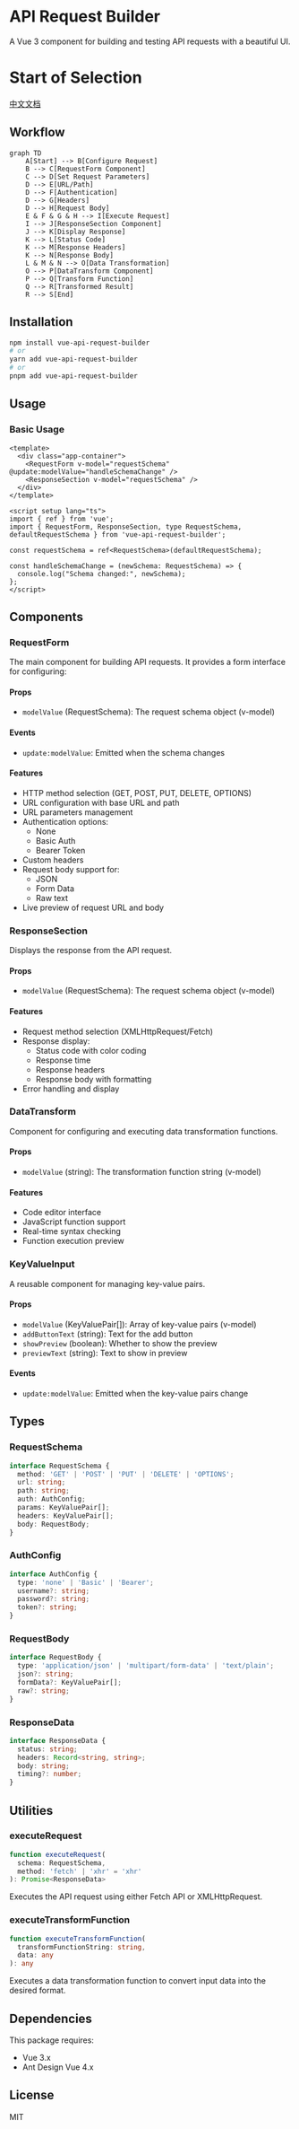 # API Request Builder

A Vue 3 component for building and testing API requests with a beautiful UI.

# Start of Selection
[中文文档](README_zh.md)

## Workflow

```mermaid
graph TD
    A[Start] --> B[Configure Request]
    B --> C[RequestForm Component]
    C --> D[Set Request Parameters]
    D --> E[URL/Path]
    D --> F[Authentication]
    D --> G[Headers]
    D --> H[Request Body]
    E & F & G & H --> I[Execute Request]
    I --> J[ResponseSection Component]
    J --> K[Display Response]
    K --> L[Status Code]
    K --> M[Response Headers]
    K --> N[Response Body]
    L & M & N --> O[Data Transformation]
    O --> P[DataTransform Component]
    P --> Q[Transform Function]
    Q --> R[Transformed Result]
    R --> S[End]
```

## Installation

```bash
npm install vue-api-request-builder
# or
yarn add vue-api-request-builder
# or
pnpm add vue-api-request-builder
```

## Usage

### Basic Usage

```vue
<template>
  <div class="app-container">
    <RequestForm v-model="requestSchema" @update:modelValue="handleSchemaChange" />
    <ResponseSection v-model="requestSchema" />
  </div>
</template>

<script setup lang="ts">
import { ref } from 'vue';
import { RequestForm, ResponseSection, type RequestSchema, defaultRequestSchema } from 'vue-api-request-builder';

const requestSchema = ref<RequestSchema>(defaultRequestSchema);

const handleSchemaChange = (newSchema: RequestSchema) => {
  console.log("Schema changed:", newSchema);
};
</script>
```

## Components

### RequestForm

The main component for building API requests. It provides a form interface for configuring:

#### Props
- `modelValue` (RequestSchema): The request schema object (v-model)

#### Events
- `update:modelValue`: Emitted when the schema changes

#### Features
- HTTP method selection (GET, POST, PUT, DELETE, OPTIONS)
- URL configuration with base URL and path
- URL parameters management
- Authentication options:
  - None
  - Basic Auth
  - Bearer Token
- Custom headers
- Request body support for:
  - JSON
  - Form Data
  - Raw text
- Live preview of request URL and body

### ResponseSection

Displays the response from the API request.

#### Props
- `modelValue` (RequestSchema): The request schema object (v-model)

#### Features
- Request method selection (XMLHttpRequest/Fetch)
- Response display:
  - Status code with color coding
  - Response time
  - Response headers
  - Response body with formatting
- Error handling and display

### DataTransform

Component for configuring and executing data transformation functions.

#### Props
- `modelValue` (string): The transformation function string (v-model)

#### Features
- Code editor interface
- JavaScript function support
- Real-time syntax checking
- Function execution preview

### KeyValueInput

A reusable component for managing key-value pairs.

#### Props
- `modelValue` (KeyValuePair[]): Array of key-value pairs (v-model)
- `addButtonText` (string): Text for the add button
- `showPreview` (boolean): Whether to show the preview
- `previewText` (string): Text to show in preview

#### Events
- `update:modelValue`: Emitted when the key-value pairs change

## Types

### RequestSchema

```typescript
interface RequestSchema {
  method: 'GET' | 'POST' | 'PUT' | 'DELETE' | 'OPTIONS';
  url: string;
  path: string;
  auth: AuthConfig;
  params: KeyValuePair[];
  headers: KeyValuePair[];
  body: RequestBody;
}
```

### AuthConfig

```typescript
interface AuthConfig {
  type: 'none' | 'Basic' | 'Bearer';
  username?: string;
  password?: string;
  token?: string;
}
```

### RequestBody

```typescript
interface RequestBody {
  type: 'application/json' | 'multipart/form-data' | 'text/plain';
  json?: string;
  formData?: KeyValuePair[];
  raw?: string;
}
```

### ResponseData

```typescript
interface ResponseData {
  status: string;
  headers: Record<string, string>;
  body: string;
  timing?: number;
}
```

## Utilities

### executeRequest

```typescript
function executeRequest(
  schema: RequestSchema,
  method: 'fetch' | 'xhr' = 'xhr'
): Promise<ResponseData>
```

Executes the API request using either Fetch API or XMLHttpRequest.

### executeTransformFunction

```typescript
function executeTransformFunction(
  transformFunctionString: string,
  data: any
): any
```

Executes a data transformation function to convert input data into the desired format.

## Dependencies

This package requires:
- Vue 3.x
- Ant Design Vue 4.x

## License

MIT
